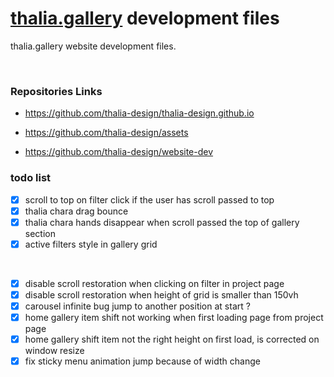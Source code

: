 # [thalia.gallery](https://thalia.gallery/) development files
thalia.gallery website development files.

<br>

### Repositories Links

- https://github.com/thalia-design/thalia-design.github.io

- https://github.com/thalia-design/assets

- https://github.com/thalia-design/website-dev


### todo list
- [x] scroll to top on filter click if the user has scroll passed to top
- [x] thalia chara drag bounce
- [x] thalia chara hands disappear when scroll passed the top of gallery section
- [x] active filters style in gallery grid

<br>

- [x] disable scroll restoration when clicking on filter in project page
- [x] disable scroll restoration when height of grid is smaller than 150vh
- [x] carousel infinite bug jump to another position at start ?
- [x] home gallery item shift not working when first loading page from project page
- [x] home gallery shift item not the right height on first load, is corrected on window resize
- [x] fix sticky menu animation jump because of width change